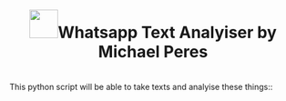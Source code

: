<center>
<h1><img id='what' src='https://www.stickpng.com/assets/images/580b57fcd9996e24bc43c543.png' width='50px' style='vertical-align: center;'>Whatsapp Text Analyiser by Michael Peres</h1>
</center>
<br>
This python script will be able to take texts and analyise these things::

